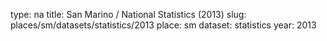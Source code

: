 type: na
title: San Marino / National Statistics (2013)
slug: places/sm/datasets/statistics/2013
place: sm
dataset: statistics
year: 2013
